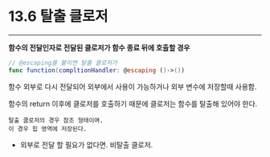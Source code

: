 # 13.6 탈출 클로저
--- 

**함수의 전달인자로 전달된 클로저가 함수 종료 뒤에 호출할 경우**
  
``` swift
// @escaping를 붙이면 탈출 클로저가
func function(compltionHandler: @escaping ()->())
```

함수 외부로 다시 전달되어 외부에서 사용이 가능하거나 외부 변수에 저장할때 사용함.

함수의 return 이후에 클로저를 호출하기 때문에 클로저는 함수를 탈출해 있어야 한다.

``` 
탈출 클로저의 경우 참조 형태이며.
이 경우 힙 영역에 저장된다.

```

* 외부로 전달 할 필요가 없다면. 비탈출 클로저.
  
 
  
  
  


